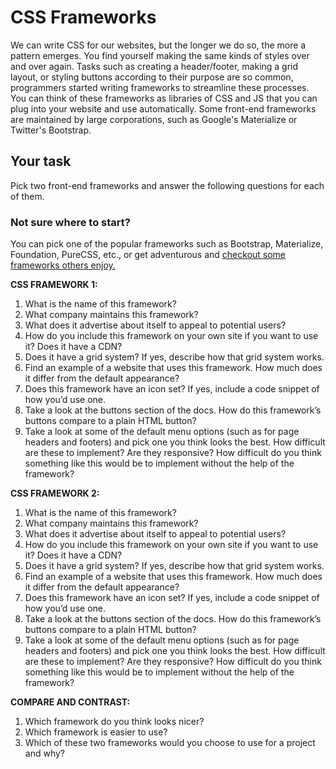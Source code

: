 # CSS Frameworks

We can write CSS for our websites, but the longer we do so, the more a pattern emerges. You find yourself making the same kinds of styles over and over again. Tasks such as creating a header/footer, making a grid layout, or styling buttons according to their purpose are so common, programmers started writing frameworks to streamline these processes. You can think of these frameworks as libraries of CSS and JS that you can plug into your website and use automatically. Some front-end frameworks are maintained by large corporations, such as Google's Materialize or Twitter's Bootstrap.

## Your task

Pick two front-end frameworks and answer the following questions for each of them.

### Not sure where to start?

You can pick one of the popular frameworks such as Bootstrap, Materialize, Foundation, PureCSS, etc., or get adventurous and [checkout some frameworks others enjoy.](http://www.cssnewbie.com/12-awesome-css-frameworks-for-your-next-project)

**CSS FRAMEWORK 1:**

1. What is the name of this framework?
2. What company maintains this framework?
3. What does it advertise about itself to appeal to potential users?
4. How do you include this framework on your own site if you want to use it? Does it have a CDN?
5. Does it have a grid system? If yes, describe how that grid system works.
6. Find an example of a website that uses this framework. How much does it differ from the default appearance?
7. Does this framework have an icon set? If yes, include a code snippet of how you’d use one.
8. Take a look at the buttons section of the docs. How do this framework’s buttons compare to a plain HTML button?
9. Take a look at some of the default menu options \(such as for page headers and footers\) and pick one you think looks the best. How difficult are these to implement? Are they responsive? How difficult do you think something like this would be to implement without the help of the framework?

**CSS FRAMEWORK 2:**

1. What is the name of this framework?
2. What company maintains this framework?
3. What does it advertise about itself to appeal to potential users?
4. How do you include this framework on your own site if you want to use it? Does it have a CDN?
5. Does it have a grid system? If yes, describe how that grid system works.
6. Find an example of a website that uses this framework. How much does it differ from the default appearance?
7. Does this framework have an icon set? If yes, include a code snippet of how you’d use one.
8. Take a look at the buttons section of the docs. How do this framework’s buttons compare to a plain HTML button?
9. Take a look at some of the default menu options \(such as for page headers and footers\) and pick one you think looks the best. How difficult are these to implement? Are they responsive? How difficult do you think something like this would be to implement without the help of the framework?

**COMPARE AND CONTRAST:**

1. Which framework do you think looks nicer?
2. Which framework is easier to use?
3. Which of these two frameworks would you choose to use for a project and why?
